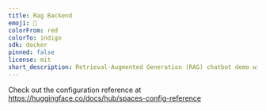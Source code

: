 ```yaml
---
title: Rag Backend
emoji: 🦀
colorFrom: red
colorTo: indigo
sdk: docker
pinned: false
license: mit
short_description: Retrieval-Augmented Generation (RAG) chatbot demo with Mongo
---
```


Check out the configuration reference at https://huggingface.co/docs/hub/spaces-config-reference

